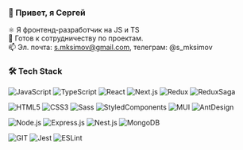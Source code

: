 ### 👋 Привет, я Сергей

⚛ Я фронтенд-разработчик на JS и TS<br>
🤝 Готов к сотрудничеству по проектам.<br>
📫 Эл. почта: s.mksimov@gmail.com, телеграм: @s_mksimov

### 🛠 Tech Stack

![JavaScript](https://img.shields.io/badge/-JavaScript-000?&logo=JavaScript)
![TypeScript](https://img.shields.io/badge/-TypeScript-000?&logo=TypeScript)
![React](https://img.shields.io/badge/-React-000?&logo=React)
![Next.js](https://img.shields.io/badge/-Next.js-000?&logo=Next.js)
![Redux](https://img.shields.io/badge/-Redux-000?&logo=Redux)
![ReduxSaga](https://img.shields.io/badge/-ReduxSaga-000?&logo=ReduxSaga)

![HTML5](https://img.shields.io/badge/-HTML5-000?&logo=HTML5)
![CSS3](https://img.shields.io/badge/-CSS3-000?&logo=CSS3)
![Sass](https://img.shields.io/badge/-Sass-000?&logo=Sass)
![StyledComponents](https://img.shields.io/badge/-StyledComponents-000?&logo=StyledComponents)
![MUI](https://img.shields.io/badge/-MUI-000?&logo=MUI)
![AntDesign](https://img.shields.io/badge/-AntDesign-000?&logo=AntDesign)

![Node.js](https://img.shields.io/badge/-Node.js-000?&logo=node.js)
![Express.js](https://img.shields.io/badge/-Express-000?logo=Express)
![Nest.js](https://img.shields.io/badge/-NestJS-000?logo=NestJS)
![MongoDB](https://img.shields.io/badge/-MongoDB-000?&logo=MongoDB)

![GIT](https://img.shields.io/badge/-GIT-000?&logo=GIT)
![Jest](https://img.shields.io/badge/-Jest-000?&logo=Jest)
![ESLint](https://img.shields.io/badge/-ESLint-000?&logo=ESLint)

